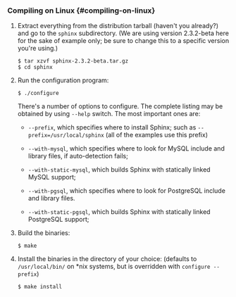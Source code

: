 ### Compiling on Linux {#compiling-on-linux}

1.  Extract everything from the distribution tarball (haven&#039;t you already?) and go to the `sphinx` subdirectory. (We are using version 2.3.2-beta here for the sake of example only; be sure to change this to a specific version you&#039;re using.)

    ```
    $ tar xzvf sphinx-2.3.2-beta.tar.gz
    $ cd sphinx

    ```

2.  Run the configuration program:

    ```
    $ ./configure
    ```

    There&#039;s a number of options to configure. The complete listing may be obtained by using `--help` switch. The most important ones are:

    *   `--prefix`, which specifies where to install Sphinx; such as `--prefix=/usr/local/sphinx` (all of the examples use this prefix)

    *   `--with-mysql`, which specifies where to look for MySQL include and library files, if auto-detection fails;

    *   `--with-static-mysql`, which builds Sphinx with statically linked MySQL support;

    *   `--with-pgsql`, which specifies where to look for PostgreSQL include and library files.

    *   `--with-static-pgsql`, which builds Sphinx with statically linked PostgreSQL support;

3.  Build the binaries:

    ```
    $ make
    ```

4.  Install the binaries in the directory of your choice: (defaults to `/usr/local/bin/` on *nix systems, but is overridden with `configure --prefix`)

    ```
    $ make install
    ```